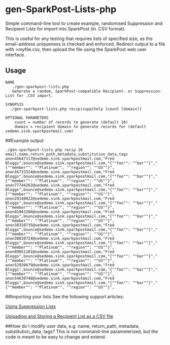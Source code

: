 # gen-SparkPost-Lists-php
Simple command-line tool to create example, randomised Suppression and Recipient Lists for import into SparkPost (in .CSV format).

This is useful for any testing that requires lists of specified size, as the email-address uniqueness is checked and enforced.
Redirect output to a file with >myfile.csv, then upload the file using the SparkPost web user interface.

## Usage

```
NAME
   ./gen-sparkpost-lists.php
   Generate a random, SparkPost-compatible Recipient- or Suppression-List for .CSV import.

SYNOPSIS
  ./gen-sparkpost-lists.php recip|supp|help [count [domain]]

OPTIONAL PARAMETERS
    count = number of records to generate (default 10)
    domain = recipient domain to generate records for (default sedemo.sink.sparkpostmail.com)
```

##Example output

```
./gen-sparkpost-lists.php recip 10 
email,name,return_path,metadata,substitution_data,tags
anon45647117@sedemo.sink.sparkpostmail.com,"Fred Bloggs",bounce@sedemo.sink.sparkpostmail.com,"{""foo"": ""bar""}","{""member"": ""Platinum"", ""region"": ""US""}",
anon16733324@sedemo.sink.sparkpostmail.com,"Fred Bloggs",bounce@sedemo.sink.sparkpostmail.com,"{""foo"": ""bar""}","{""member"": ""Platinum"", ""region"": ""US""}",
anon77744262@sedemo.sink.sparkpostmail.com,"Fred Bloggs",bounce@sedemo.sink.sparkpostmail.com,"{""foo"": ""bar""}","{""member"": ""Platinum"", ""region"": ""US""}",
anon29148022@sedemo.sink.sparkpostmail.com,"Fred Bloggs",bounce@sedemo.sink.sparkpostmail.com,"{""foo"": ""bar""}","{""member"": ""Platinum"", ""region"": ""US""}",
anon01043286@sedemo.sink.sparkpostmail.com,"Fred Bloggs",bounce@sedemo.sink.sparkpostmail.com,"{""foo"": ""bar""}","{""member"": ""Platinum"", ""region"": ""US""}",
anon38310735@sedemo.sink.sparkpostmail.com,"Fred Bloggs",bounce@sedemo.sink.sparkpostmail.com,"{""foo"": ""bar""}","{""member"": ""Platinum"", ""region"": ""US""}",
anon30810724@sedemo.sink.sparkpostmail.com,"Fred Bloggs",bounce@sedemo.sink.sparkpostmail.com,"{""foo"": ""bar""}","{""member"": ""Platinum"", ""region"": ""US""}",
anon89651181@sedemo.sink.sparkpostmail.com,"Fred Bloggs",bounce@sedemo.sink.sparkpostmail.com,"{""foo"": ""bar""}","{""member"": ""Platinum"", ""region"": ""US""}",
anon52939679@sedemo.sink.sparkpostmail.com,"Fred Bloggs",bounce@sedemo.sink.sparkpostmail.com,"{""foo"": ""bar""}","{""member"": ""Platinum"", ""region"": ""US""}",
anon54639748@sedemo.sink.sparkpostmail.com,"Fred Bloggs",bounce@sedemo.sink.sparkpostmail.com,"{""foo"": ""bar""}","{""member"": ""Platinum"", ""region"": ""US""}",
```

##Importing your lists
See the following support articles:

[Using Suppression Lists](https://support.sparkpost.com/customer/portal/articles/1929891)

[Uploading and Storing a Recipient List as a CSV file](https://support.sparkpost.com/customer/portal/articles/2351320)

##How do I modify user data, e.g. name, return_path, metadata, substitution_data, tags?
This is not command-line parameterized, but the code is meant to be easy to change and extend.

